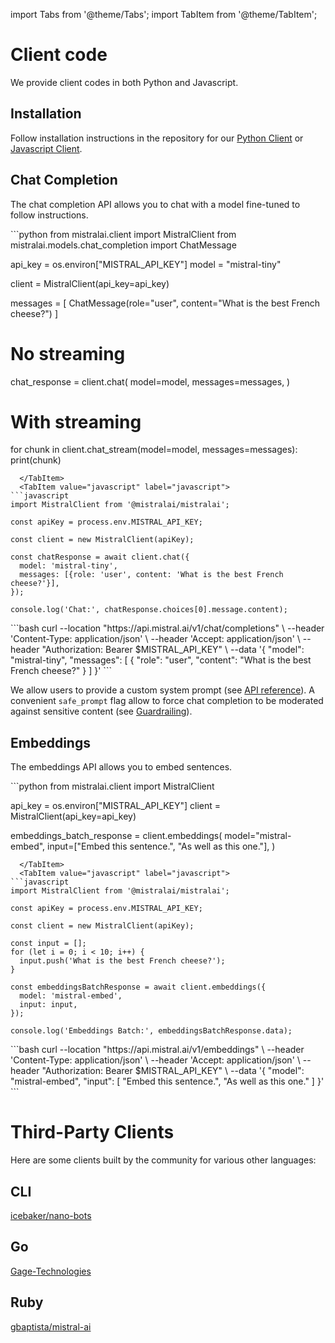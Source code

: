 import Tabs from '@theme/Tabs';
import TabItem from '@theme/TabItem';

# Client code

We provide client codes in both Python and Javascript.

## Installation

Follow installation instructions in the repository for our [Python Client](https://github.com/mistralai/client-python) or [Javascript Client](https://github.com/mistralai/client-js).

## Chat Completion

The chat completion API allows you to chat with a model fine-tuned to follow instructions.

<Tabs>
  <TabItem value="python" label="python" default>
```python
from mistralai.client import MistralClient
from mistralai.models.chat_completion import ChatMessage

api_key = os.environ["MISTRAL_API_KEY"]
model = "mistral-tiny"

client = MistralClient(api_key=api_key)

messages = [
    ChatMessage(role="user", content="What is the best French cheese?")
]

# No streaming
chat_response = client.chat(
    model=model,
    messages=messages,
)

# With streaming
for chunk in client.chat_stream(model=model, messages=messages):
    print(chunk)
```
  </TabItem>
  <TabItem value="javascript" label="javascript">
```javascript
import MistralClient from '@mistralai/mistralai';

const apiKey = process.env.MISTRAL_API_KEY;

const client = new MistralClient(apiKey);

const chatResponse = await client.chat({
  model: 'mistral-tiny',
  messages: [{role: 'user', content: 'What is the best French cheese?'}],
});

console.log('Chat:', chatResponse.choices[0].message.content);
```
  </TabItem>
  <TabItem value="curl" label="curl">
```bash
curl --location "https://api.mistral.ai/v1/chat/completions" \
     --header 'Content-Type: application/json' \
     --header 'Accept: application/json' \
     --header "Authorization: Bearer $MISTRAL_API_KEY" \
     --data '{
    "model": "mistral-tiny",
    "messages": [
     {
        "role": "user",
        "content": "What is the best French cheese?"
      }
    ]
  }'
```
  </TabItem>
</Tabs>

We allow users to provide a custom system prompt (see [API reference](../../api)). A convenient `safe_prompt` flag allow to force chat completion to be moderated against sensitive content (see [Guardrailing](../guardrailing)).

## Embeddings

The embeddings API allows you to embed sentences.

<Tabs>
  <TabItem value="python" label="python" default>
```python
from mistralai.client import MistralClient

api_key = os.environ["MISTRAL_API_KEY"]
client = MistralClient(api_key=api_key)

embeddings_batch_response = client.embeddings(
      model="mistral-embed",
      input=["Embed this sentence.", "As well as this one."],
  )
```
  </TabItem>
  <TabItem value="javascript" label="javascript">
```javascript
import MistralClient from '@mistralai/mistralai';

const apiKey = process.env.MISTRAL_API_KEY;

const client = new MistralClient(apiKey);

const input = [];
for (let i = 0; i < 10; i++) {
  input.push('What is the best French cheese?');
}

const embeddingsBatchResponse = await client.embeddings({
  model: 'mistral-embed',
  input: input,
});

console.log('Embeddings Batch:', embeddingsBatchResponse.data);
```
  </TabItem>
  <TabItem value="curl" label="curl">
```bash
curl --location "https://api.mistral.ai/v1/embeddings" \
     --header 'Content-Type: application/json' \
     --header 'Accept: application/json' \
     --header "Authorization: Bearer $MISTRAL_API_KEY" \
     --data '{
    "model": "mistral-embed",
    "input": [
      "Embed this sentence.", 
      "As well as this one."
    ]
  }'
```
  </TabItem>
</Tabs>

# Third-Party Clients

Here are some clients built by the community for various other languages:

## CLI
[icebaker/nano-bots](https://github.com/icebaker/ruby-nano-bots)

## Go
[Gage-Technologies](https://github.com/Gage-Technologies/mistral-go)

## Ruby
[gbaptista/mistral-ai](https://github.com/gbaptista/mistral-ai)

